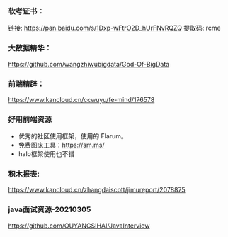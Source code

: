### 软考证书：
链接: https://pan.baidu.com/s/1Dxp-wFtrO2D_hUrFNvRQZQ 
提取码: rcme 

### 大数据精华：
https://github.com/wangzhiwubigdata/God-Of-BigData

### 前端精辟：
https://www.kancloud.cn/ccwuyu/fe-mind/176578
### 好用前端资源
- 优秀的社区使用框架，使用的 Flarum。
- 免费图床工具：https://sm.ms/
- halo框架使用也不错


### 积木报表:
https://www.kancloud.cn/zhangdaiscott/jimureport/2078875


### java面试资源-20210305
https://github.com/OUYANGSIHAI/JavaInterview